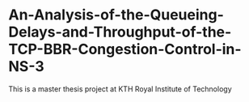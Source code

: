 # An-Analysis-of-the-Queueing-Delays-and-Throughput-of-the-TCP-BBR-Congestion-Control-in-NS-3
This is a master thesis project at KTH Royal Institute of Technology 
